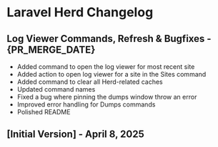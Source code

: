 # Laravel Herd Changelog


## Log Viewer Commands, Refresh & Bugfixes - {PR_MERGE_DATE}

- Added command to open the log viewer for most recent site
- Added action to open log viewer for a site in the Sites command
- Added command to clear all Herd-related caches
- Updated command names
- Fixed a bug where pinning the dumps window throw an error
- Improved error handling for Dumps commands
- Polished README


## [Initial Version] - April 8, 2025